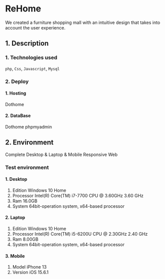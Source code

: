 # ReHome
We created a furniture shopping mall with an intuitive design that takes into account the user experience.

## 1. Description

### 1. Technologies used
`php`, `Css`, `Javascript`, `Mysql`

### 2. Deploy
#### 1. Hosting
Dothome
#### 2. DataBase
Dothome phpmyadmin

## 2. Environment
Complete Desktop & Laptop & Mobile Responsive Web

### Test environment
#### 1. Desktop
1. Edition
Windows 10 Home
2. Processor
Intel(R) Core(TM) i7-7700 CPU @ 3.60GHz   3.60 GHz
3. Ram
16.0GB
4. System
64bit-operation system, x64-based processor


#### 2. Laptop
1. Edition
Windows 10 Home
2. Processor
Intel(R) Core(TM) i5-6200U CPU @ 2.30GHz   2.40 GHz
3. Ram
8.00GB
4. System
64bit-operation system, x64-based processor
#### 3. Mobile
1. Model
iPhone 13
2. Version
iOS 15.6.1